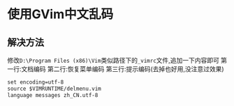 # 使用GVim中文乱码

## 解决方法

修改`D:\Program Files (x86)\Vim`类似路径下的`_vimrc`文件,追加一下内容即可
第一行:文档编码
第二行:恢复菜单编码
第三行:提示编码(去掉也好用,没注意过效果)

```txt
set encoding=utf-8
source $VIMRUNTIME/delmenu.vim
language messages zh_CN.utf-8
```